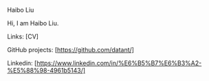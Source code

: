 Haibo Liu

Hi, I am Haibo Liu. 

Links: [CV]

GitHub projects: [https://github.com/datant/]

Linkedin: [https://www.linkedin.com/in/%E6%B5%B7%E6%B3%A2-%E5%88%98-4961b5143/]
